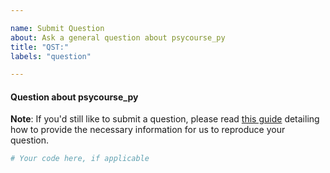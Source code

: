 ```yaml
---

name: Submit Question
about: Ask a general question about psycourse_py
title: "QST:"
labels: "question"

---
```


#### Question about psycourse_py

**Note**: If you'd still like to submit a question, please read [this guide](
https://matthewrocklin.com/blog/work/2018/02/28/minimal-bug-reports) detailing how to
provide the necessary information for us to reproduce your question.

```python
# Your code here, if applicable
```
